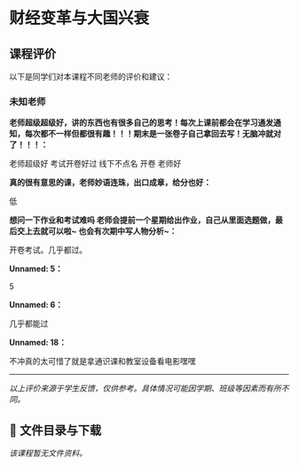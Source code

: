 # 财经变革与大国兴衰

## 课程评价

以下是同学们对本课程不同老师的评价和建议：

### 未知老师

**老师超级超级好，讲的东西也有很多自己的思考！每次上课前都会在学习通发通知，每次都不一样但都很有趣！！！期末是一张卷子自己拿回去写！无脑冲就对了！！！：**

老师超级好  考试开卷好过
线下不点名
开卷 老师好

**真的很有意思的课，老师妙语连珠，出口成章，给分也好：**

低

**想问一下作业和考试难吗      老师会提前一个星期给出作业，自己从里面选题做，最后交上去就可以啦~ 也会有次期中写人物分析~：**

开卷考试。几乎都过。

**Unnamed: 5：**

5

**Unnamed: 6：**

几乎都能过

**Unnamed: 18：**

不冲真的太可惜了就是拿通识课和教室设备看电影嘿嘿

---

*以上评价来源于学生反馈，仅供参考。具体情况可能因学期、班级等因素而有所不同。*
## 📄 文件目录与下载

_该课程暂无文件资料。_
